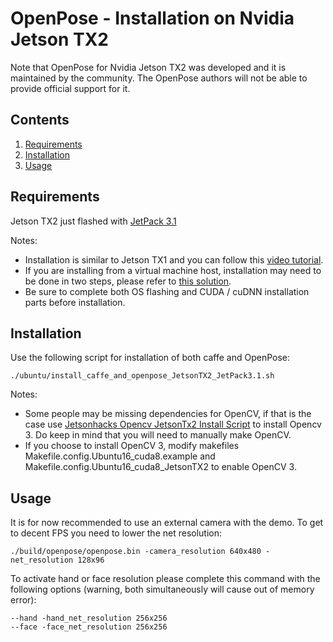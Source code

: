 OpenPose - Installation on Nvidia Jetson TX2
====================================
Note that OpenPose for Nvidia Jetson TX2 was developed and it is maintained by the community. The OpenPose authors will not be able to provide official support for it.


## Contents
1. [Requirements](#requirements)
2. [Installation](#installation)
3. [Usage](#usage)


## Requirements
Jetson TX2 just flashed with [JetPack 3.1](https://developer.nvidia.com/embedded/jetpack)

Notes:

- Installation is similar to Jetson TX1 and you can follow this [video tutorial](https://www.youtube.com/watch?v=RJkOGMC8IrY).
- If you are installing from a virtual machine host, installation may need to be done in two steps, please refer to [this solution](https://devtalk.nvidia.com/default/topic/1002081/jetson-tx2/jetpack-3-0-install-with-a-vm/).
- Be sure to complete both OS flashing and CUDA / cuDNN installation parts before installation.


## Installation
Use the following script for installation of both caffe and OpenPose: 
```
./ubuntu/install_caffe_and_openpose_JetsonTX2_JetPack3.1.sh
```
Notes:
- Some people may be missing dependencies for OpenCV, if that is the case use [Jetsonhacks Opencv JetsonTx2 Install Script](https://github.com/jetsonhacks/buildOpenCVTX2) to install Opencv 3. Do keep in mind that you will need to manually make OpenCV.
- If you choose to install OpenCV 3, modify makefiles Makefile.config.Ubuntu16_cuda8.example and Makefile.config.Ubuntu16_cuda8_JetsonTX2 to enable OpenCV 3.


## Usage
It is for now recommended to use an external camera with the demo. To get to decent FPS you need to lower the net resolution:
```
./build/openpose/openpose.bin -camera_resolution 640x480 -net_resolution 128x96
```

To activate hand or face resolution please complete this command with the following options (warning, both simultaneously will cause out of memory error):
```
--hand -hand_net_resolution 256x256
--face -face_net_resolution 256x256
``` 
